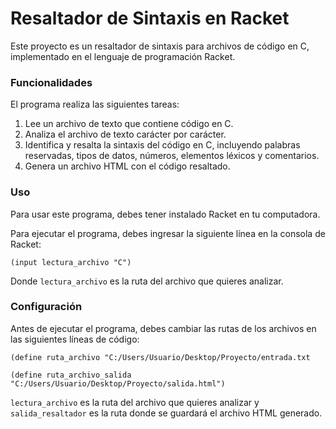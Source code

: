# Resaltador de Sintaxis en Racket
Este proyecto es un resaltador de sintaxis para archivos de código en C, implementado en el lenguaje de programación Racket.

### Funcionalidades
El programa realiza las siguientes tareas:

1. Lee un archivo de texto que contiene código en C.
2. Analiza el archivo de texto carácter por carácter.
3. Identifica y resalta la sintaxis del código en C, incluyendo palabras reservadas, tipos de datos, números, elementos léxicos y comentarios.
4. Genera un archivo HTML con el código resaltado.
### Uso
Para usar este programa, debes tener instalado Racket en tu computadora.

Para ejecutar el programa, debes ingresar la siguiente línea en la consola de Racket:

```
(input lectura_archivo "C")
```

Donde `lectura_archivo` es la ruta del archivo que quieres analizar.

### Configuración
Antes de ejecutar el programa, debes cambiar las rutas de los archivos en las siguientes líneas de código:
  
  ```
  (define ruta_archivo "C:/Users/Usuario/Desktop/Proyecto/entrada.txt
  
  (define ruta_archivo_salida "C:/Users/Usuario/Desktop/Proyecto/salida.html")
  ```

  `lectura_archivo` es la ruta del archivo que quieres analizar y `salida_resaltador` es la ruta donde se guardará el archivo HTML generado.